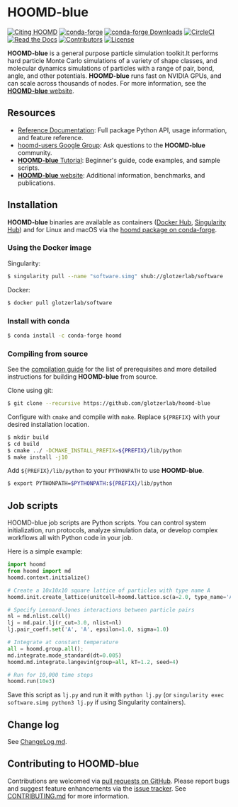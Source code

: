# HOOMD-blue

[![Citing HOOMD](https://img.shields.io/badge/cite-hoomd-blue.svg)](https://glotzerlab.engin.umich.edu/hoomd-blue/citing.html)
[![conda-forge](https://img.shields.io/conda/vn/conda-forge/hoomd.svg?style=flat)](https://anaconda.org/conda-forge/hoomd)
[![conda-forge Downloads](https://img.shields.io/conda/dn/conda-forge/hoomd.svg?style=flat)](https://anaconda.org/conda-forge/hoomd)
[![CircleCI](https://img.shields.io/circleci/project/github/glotzerlab/hoomd-blue/master.svg)](https://circleci.com/gh/glotzerlab/hoomd-blue)
[![Read the Docs](https://img.shields.io/readthedocs/hoomd-blue/stable.svg)](https://hoomd-blue.readthedocs.io/en/stable/?badge=stable)
[![Contributors](https://img.shields.io/github/contributors/glotzerlab/hoomd-blue.svg?style=flat)](https://hoomd-blue.readthedocs.io/en/stable/credits.html)
[![License](https://img.shields.io/badge/license-BSD--3--Clause-green.svg)](LICENSE)

**HOOMD-blue** is a general purpose particle simulation toolkit.It performs hard particle Monte Carlo simulations
of a variety of shape classes, and molecular dynamics simulations of particles with a range of pair, bond, angle,
and other potentials. **HOOMD-blue** runs fast on NVIDIA GPUs, and can scale across thousands of nodes.
For more information, see the [**HOOMD-blue** website](https://glotzerlab.engin.umich.edu/hoomd-blue/).

## Resources

- [Reference Documentation](https://hoomd-blue.readthedocs.io/):
  Full package Python API, usage information, and feature reference.
- [hoomd-users Google Group](https://groups.google.com/d/forum/hoomd-users):
  Ask questions to the **HOOMD-blue** community.
- [**HOOMD-blue** Tutorial](https://nbviewer.jupyter.org/github/glotzerlab/hoomd-examples/blob/master/index.ipynb):
  Beginner's guide, code examples, and sample scripts.
- [**HOOMD-blue** website](https://glotzerlab.engin.umich.edu/hoomd-blue/):
  Additional information, benchmarks, and publications.

## Installation

**HOOMD-blue** binaries are available as containers
([Docker Hub](https://hub.docker.com/r/glotzerlab/software), [Singularity Hub](https://singularity-hub.org/collections/1663))
and for Linux and macOS via the
[hoomd package on conda-forge](https://anaconda.org/conda-forge/hoomd).

### Using the Docker image

Singularity:
```bash
$ singularity pull --name "software.simg" shub://glotzerlab/software
```

Docker:
```bash
$ docker pull glotzerlab/software
```

### Install with conda

```bash
$ conda install -c conda-forge hoomd
```

### Compiling from source

See the [compilation guide](https://hoomd-blue.readthedocs.io/en/stable/compiling.html#) for the list of prerequisites and more detailed instructions for building **HOOMD-blue** from source.

Clone using git:
```bash
$ git clone --recursive https://github.com/glotzerlab/hoomd-blue
```

Configure with `cmake` and compile with `make`. Replace `${PREFIX}` with your desired installation location.

```bash
$ mkdir build
$ cd build
$ cmake ../ -DCMAKE_INSTALL_PREFIX=${PREFIX}/lib/python
$ make install -j10
```

Add `${PREFIX}/lib/python` to your `PYTHONPATH` to use **HOOMD-blue**.

```bash
$ export PYTHONPATH=$PYTHONPATH:${PREFIX}/lib/python
```

## Job scripts

HOOMD-blue job scripts are Python scripts. You can control system initialization, run protocols, analyze simulation data,
or develop complex workflows all with Python code in your job.

Here is a simple example:

```python
import hoomd
from hoomd import md
hoomd.context.initialize()

# Create a 10x10x10 square lattice of particles with type name A
hoomd.init.create_lattice(unitcell=hoomd.lattice.sc(a=2.0, type_name='A'), n=10)

# Specify Lennard-Jones interactions between particle pairs
nl = md.nlist.cell()
lj = md.pair.lj(r_cut=3.0, nlist=nl)
lj.pair_coeff.set('A', 'A', epsilon=1.0, sigma=1.0)

# Integrate at constant temperature
all = hoomd.group.all();
md.integrate.mode_standard(dt=0.005)
hoomd.md.integrate.langevin(group=all, kT=1.2, seed=4)

# Run for 10,000 time steps
hoomd.run(10e3)
```

Save this script as `lj.py` and run it with `python lj.py` (or `singularity exec software.simg python3 lj.py` if using Singularity containers).

## Change log

See [ChangeLog.md](ChangeLog.md).

## Contributing to HOOMD-blue

Contributions are welcomed via [pull requests on GitHub](https://github.com/glotzerlab/hoomd-blue/pulls). Please report bugs and suggest feature enhancements via the [issue tracker](https://github.com/glotzerlab/hoomd-blue/issues). See [CONTRIBUTING.md](CONTRIBUTING.md) for more information.
